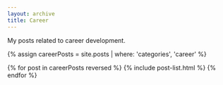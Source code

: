 ```yaml
---
layout: archive
title: Career
---
```


My posts related to career development.


{% assign careerPosts = site.posts | where: 'categories', 'career' %}

<div class="tiles">
{% for post in careerPosts reversed %}
	   {% include post-list.html %}
{% endfor %}
</div><!-- /.tiles -->
